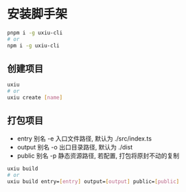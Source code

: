 # 安装脚手架

```bash
pnpm i -g uxiu-cli
# or
npm i -g uxiu-cli
```

## 创建项目

```bash
uxiu
# or
uxiu create [name]
```

## 打包项目

- entry 别名 -e 入口文件路径, 默认为 ./src/index.ts
- output 别名 -o 出口目录路径, 默认为 ./dist
- public 别名 -p 静态资源路径, 若配置, 打包将原封不动的复制

```bash
uxiu build
# or
uxiu build entry=[entry] output=[output] public=[public]
```